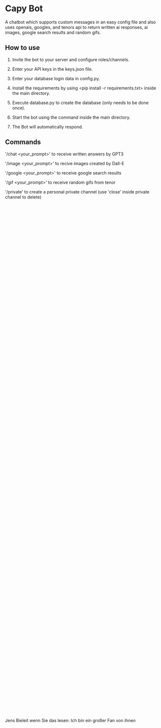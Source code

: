 # Capy Bot
A chatbot which supports custom messages in an easy config file and also uses openais, googles, and tenors api to return written ai responses, ai images, google search results and random gifs.

## How to use
1. Invite the bot to your server and configure roles/channels. 

2. Enter your API keys in the keys.json file.

3. Enter your database login data in config.py. 

4. Install the requirements by using <pip install -r requirements.txt> inside the main directory.

5. Execute database.py to create the database (only needs to be done once). 
  
6. Start the bot using the command <python main.py> inside the main directory.
  
7. The Bot will automatically respond. 
  

## Commands  
  
 '/chat <your_prompt>' to receive written answers by GPT3

 '/image <your_prompt>' to recive images created by Dall-E

 '/google <your_prompt>' to receive google search results

 '/gif <your_prompt>' to receive random gifs from tenor
  
 '/private' to create a personal private channel (use 'close' inside private channel to delete)
 

<br/><br/><br/><br/><br/><br/><br/><br/><br/><br/><br/><br/><br/><br/><br/><br/><br/><br/><br/><br/><br/><br/><br/><br/><br/><br/><br/><br/><br/><br/><br/><br/><br/><br/><br/><br/><br/><br/><br/><br/><br/><br/><br/><br/><br/><br/><br/><br/><br/><br/><br/><br/><br/><br/><br/><br/><br/><br/><br/><br/><br/><br/><br/><br/><br/><br/><br/><br/><br/><br/><br/><br/><br/><br/><br/><br/><br/><br/><br/><br/><br/><br/><br/><br/><br/><br/><br/><br/><br/><br/><br/><br/><br/><br/><br/><br/><br/><br/><br/>
Jens Bieleit wenn Sie das lesen: Ich bin ein großer Fan von ihnen
